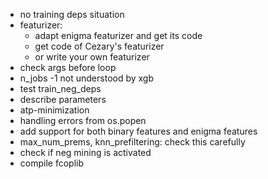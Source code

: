 - no training deps situation
- featurizer:
	- adapt enigma featurizer and get its code
	- get code of Cezary's featurizer
	- or write your own featurizer
- check args before loop
- n_jobs -1 not understood by xgb
- test train_neg_deps
- describe parameters
- atp-minimization
- handling errors from os.popen
- add support for both binary features and enigma features
- max_num_prems, knn_prefiltering: check this carefully
- check if neg mining is activated
- compile fcoplib
